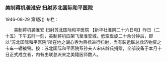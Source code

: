 ### 美制蒋机袭淮安  扫射苏北国际和平医院

1946-08-29
第1版()
专栏：

　　美制蒋机袭淮安
    扫射苏北国际和平医院
    【新华社淮阴二十六日电】昨日（二十五）下午五时一刻，美制蒋机四架飞至淮安城，低空盘旋二十余分钟后，即以“苏北国际和平医院”所在地之湖心寺为目标进行扫射，当有装运联总救济物资之卡车一辆被毁。按：苏北国际和平医院系孙夫人宋庆龄氏捐赠，全部设备于本月十日正式成立者，内有由联总派来之美籍医师数人。
